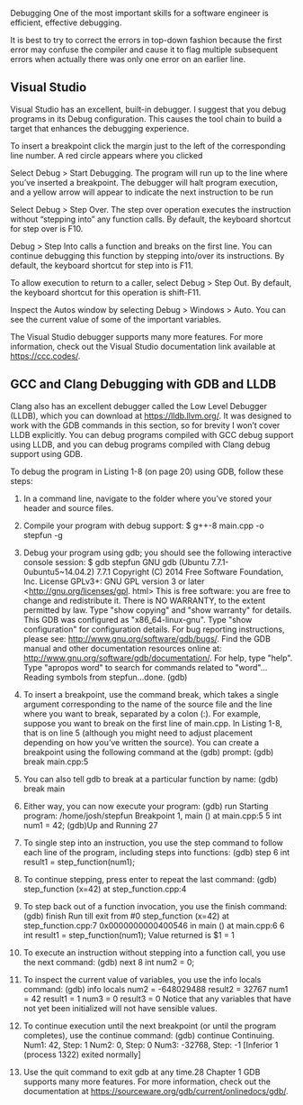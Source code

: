 Debugging
One of the most important skills for a software engineer is efficient, effective debugging.

It is best to try to correct the errors in top-down fashion because the first error may
confuse the compiler and cause it to flag multiple subsequent errors when actually
there was only one error on an earlier line.


## Visual Studio
Visual Studio has an excellent, built-in debugger. I suggest that you debug
programs in its Debug configuration. This causes the tool chain to build a
target that enhances the debugging experience.

To insert a breakpoint click the margin just to the left of the corresponding line number. A red circle appears where you clicked

Select Debug > Start Debugging. The program will run up to the line
where you’ve inserted a breakpoint. The debugger will halt program
execution, and a yellow arrow will appear to indicate the next instruction to be run

Select Debug > Step Over. The step over operation executes the
instruction without “stepping into” any function calls. By default,
the keyboard shortcut for step over is F10.

Debug > Step Into calls a function and breaks on the first line. You can continue debugging this function by stepping into/over its instructions. By default, the keyboard shortcut for step into is F11.

To allow execution to return to a caller, select Debug > Step Out. By default, the keyboard shortcut for this operation is shift-F11.

Inspect the Autos window by selecting Debug > Windows > Auto. You
can see the current value of some of the important variables.

The Visual Studio debugger supports many more features. For more
information, check out the Visual Studio documentation link available at
https://ccc.codes/.



## GCC and Clang Debugging with GDB and LLDB

Clang also has an excellent debugger called the Low Level Debugger
(LLDB), which you can download at https://lldb.llvm.org/. It was designed to
work with the GDB commands in this section, so for brevity I won’t cover
LLDB explicitly. You can debug programs compiled with GCC debug support using LLDB, and you can debug programs compiled with Clang debug
support using GDB.

To debug the program in Listing 1-8 (on page 20) using GDB, follow
these steps:
1. In a command line, navigate to the folder where you’ve stored your
header and source files.

2. Compile your program with debug support:
$ g++-8 main.cpp -o stepfun -g

3. Debug your program using gdb; you should see the following interactive
console session:
$ gdb stepfun
GNU gdb (Ubuntu 7.7.1-0ubuntu5~14.04.2) 7.7.1
Copyright (C) 2014 Free Software Foundation, Inc.
License GPLv3+: GNU GPL version 3 or later <http://gnu.org/licenses/gpl.
html>
This is free software: you are free to change and redistribute it.
There is NO WARRANTY, to the extent permitted by law. Type "show copying"
and "show warranty" for details.
This GDB was configured as "x86_64-linux-gnu".
Type "show configuration" for configuration details.
For bug reporting instructions, please see:
<http://www.gnu.org/software/gdb/bugs/>.
Find the GDB manual and other documentation resources online at:
<http://www.gnu.org/software/gdb/documentation/>.
For help, type "help".
Type "apropos word" to search for commands related to "word"...
Reading symbols from stepfun...done.
(gdb)

4. To insert a breakpoint, use the command break, which takes a single
argument corresponding to the name of the source file and the line
where you want to break, separated by a colon (:). For example, suppose you want to break on the first line of main.cpp. In Listing 1-8, that
is on line 5 (although you might need to adjust placement depending
on how you’ve written the source). You can create a breakpoint using
the following command at the (gdb) prompt:
(gdb) break main.cpp:5

5. You can also tell gdb to break at a particular function by name:
(gdb) break main

6. Either way, you can now execute your program:
(gdb) run
Starting program: /home/josh/stepfun
Breakpoint 1, main () at main.cpp:5
5 int num1 = 42;
(gdb)Up and Running 27

7. To single step into an instruction, you use the step command to follow
each line of the program, including steps into functions:
(gdb) step
6 int result1 = step_function(num1);

8. To continue stepping, press enter to repeat the last command:
(gdb)
step_function (x=42) at step_function.cpp:4

9. To step back out of a function invocation, you use the finish command:
(gdb) finish
Run till exit from #0 step_function (x=42) at step_function.cpp:7
0x0000000000400546 in main () at main.cpp:6
6 int result1 = step_function(num1);
Value returned is $1 = 1

10. To execute an instruction without stepping into a function call, you use
the next command:
(gdb) next
8 int num2 = 0;

11. To inspect the current value of variables, you use the info locals
command:
(gdb) info locals
num2 = -648029488
result2 = 32767
num1 = 42
result1 = 1
num3 = 0
result3 = 0
Notice that any variables that have not yet been initialized will not
have sensible values.

12. To continue execution until the next breakpoint (or until the program
completes), use the continue command:
(gdb) continue
Continuing.
Num1: 42, Step: 1
Num2: 0, Step: 0
Num3: -32768, Step: -1
[Inferior 1 (process 1322) exited normally]

13. Use the quit command to exit gdb at any time.28 Chapter 1
GDB supports many more features. For more information, check out
the documentation at https://sourceware.org/gdb/current/onlinedocs/gdb/.
